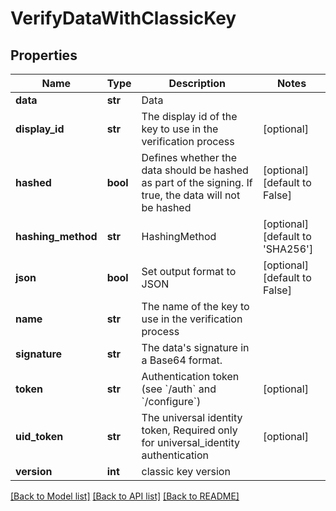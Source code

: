 # VerifyDataWithClassicKey

## Properties
Name | Type | Description | Notes
------------ | ------------- | ------------- | -------------
**data** | **str** | Data | 
**display_id** | **str** | The display id of the key to use in the verification process | [optional] 
**hashed** | **bool** | Defines whether the data should be hashed as part of the signing. If true, the data will not be hashed | [optional] [default to False]
**hashing_method** | **str** | HashingMethod | [optional] [default to 'SHA256']
**json** | **bool** | Set output format to JSON | [optional] [default to False]
**name** | **str** | The name of the key to use in the verification process | 
**signature** | **str** | The data&#39;s signature in a Base64 format. | 
**token** | **str** | Authentication token (see &#x60;/auth&#x60; and &#x60;/configure&#x60;) | [optional] 
**uid_token** | **str** | The universal identity token, Required only for universal_identity authentication | [optional] 
**version** | **int** | classic key version | 

[[Back to Model list]](../README.md#documentation-for-models) [[Back to API list]](../README.md#documentation-for-api-endpoints) [[Back to README]](../README.md)


